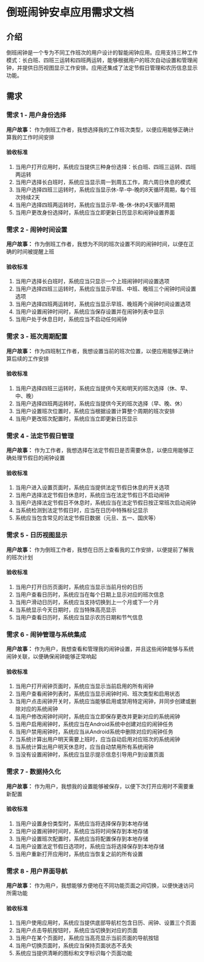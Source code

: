 # 倒班闹钟安卓应用需求文档

## 介绍

倒班闹钟是一个专为不同工作班次的用户设计的智能闹钟应用。应用支持三种工作模式：长白班、四班三运转和四班两运转，能够根据用户的班次自动设置和管理闹钟，并提供日历视图显示工作安排。应用还集成了法定节假日管理和农历信息显示功能。

## 需求

### 需求 1 - 用户身份选择

**用户故事：** 作为倒班工作者，我想选择我的工作班次类型，以便应用能够正确计算我的工作时间安排

#### 验收标准

1. 当用户打开应用时，系统应当提供三种身份选择：长白班、四班三运转、四班两运转
2. 当用户选择长白班时，系统应当显示周一到周五工作，周六周日休息的模式
3. 当用户选择四班三运转时，系统应当显示休-早-中-晚的8天循环周期，每个班次持续2天
4. 当用户选择四班两运转时，系统应当显示早-晚-休-休的4天循环周期
5. 当用户更改身份选择时，系统应当立即更新日历显示和闹钟设置界面

### 需求 2 - 闹钟时间设置

**用户故事：** 作为倒班工作者，我想为不同的班次设置不同的闹钟时间，以便在正确的时间被提醒上班

#### 验收标准

1. 当用户选择长白班时，系统应当只显示一个上班闹钟时间设置选项
2. 当用户选择四班三运转时，系统应当显示早班、中班、晚班三个闹钟时间设置选项
3. 当用户选择四班两运转时，系统应当显示早班、晚班两个闹钟时间设置选项
4. 当用户设置闹钟时间时，系统应当保存设置并在闹钟列表中显示
5. 当用户处于休息日时，系统应当不启动任何闹钟

### 需求 3 - 班次周期配置

**用户故事：** 作为四班制工作者，我想设置当前的班次位置，以便应用能够正确计算后续的工作安排

#### 验收标准

1. 当用户选择四班三运转时，系统应当提供今天和明天的班次选择（休、早、中、晚）
2. 当用户选择四班两运转时，系统应当提供今天的班次选择（早、晚、休）
3. 当用户设置班次位置时，系统应当根据设置计算整个周期的班次安排
4. 当用户更改班次配置时，系统应当立即更新日历显示

### 需求 4 - 法定节假日管理

**用户故事：** 作为工作者，我想选择在法定节假日是否需要休息，以便应用能够正确处理节假日的闹钟设置

#### 验收标准

1. 当用户进入设置页面时，系统应当提供法定节假日休息的开关选项
2. 当用户选择法定节假日休息时，系统应当在法定节假日不启动闹钟
3. 当用户选择法定节假日不休息时，系统应当在法定节假日按正常班次启动闹钟
4. 当系统检测到法定节假日时，应当在日历中特殊标记显示
5. 系统应当包含常见的法定节假日数据（元旦、五一、国庆等）

### 需求 5 - 日历视图显示

**用户故事：** 作为倒班工作者，我想在日历上查看我的工作安排，以便提前了解我的班次计划

#### 验收标准

1. 当用户打开日历页面时，系统应当显示当前月份的日历
2. 当用户查看日历时，系统应当在每个日期上显示对应的班次信息
3. 当用户滑动日历时，系统应当支持切换到上一个月或下一个月
4. 当系统显示今天日期时，应当特殊高亮显示
5. 当用户查看日历时，系统应当显示农历日期和节气信息

### 需求 6 - 闹钟管理与系统集成

**用户故事：** 作为用户，我想查看和管理我的闹钟设置，并且这些闹钟能够与系统闹钟关联，以便确保闹钟能够正常响起

#### 验收标准

1. 当用户打开闹钟页面时，系统应当显示当前启用的所有闹钟
2. 当用户查看闹钟列表时，系统应当显示闹钟时间、班次类型和启用状态
3. 当用户点击闹钟开关时，系统应当能够启用或禁用特定闹钟，并同步创建或删除对应的系统闹钟
4. 当用户修改闹钟时间时，系统应当立即保存更改并更新对应的系统闹钟
5. 当用户启用闹钟时，系统应当在Android系统中创建对应的闹钟任务
6. 当用户禁用闹钟时，系统应当从Android系统中删除对应的闹钟任务
7. 当系统计算出用户明天需要上班时，应当自动启用对应班次的系统闹钟
8. 当系统计算出用户明天休息时，应当自动禁用所有系统闹钟
9. 当没有设置闹钟时，系统应当显示提示信息引导用户到设置页面

### 需求 7 - 数据持久化

**用户故事：** 作为用户，我想我的设置能够被保存，以便下次打开应用时不需要重新配置

#### 验收标准

1. 当用户设置身份类型时，系统应当将选择保存到本地存储
2. 当用户设置闹钟时间时，系统应当将时间保存到本地存储
3. 当用户设置班次配置时，系统应当将配置保存到本地存储
4. 当用户设置法定节假日选项时，系统应当将选择保存到本地存储
5. 当用户重新打开应用时，系统应当恢复之前的所有设置

### 需求 8 - 用户界面导航

**用户故事：** 作为用户，我想能够方便地在不同功能页面之间切换，以便快速访问所需功能

#### 验收标准

1. 当用户使用应用时，系统应当提供底部导航栏包含日历、闹钟、设置三个页面
2. 当用户点击导航按钮时，系统应当切换到对应的页面
3. 当用户在某个页面时，系统应当高亮显示当前页面的导航按钮
4. 当用户切换页面时，系统应当保持页面状态不丢失
5. 系统应当提供清晰的图标和文字标识每个页面功能